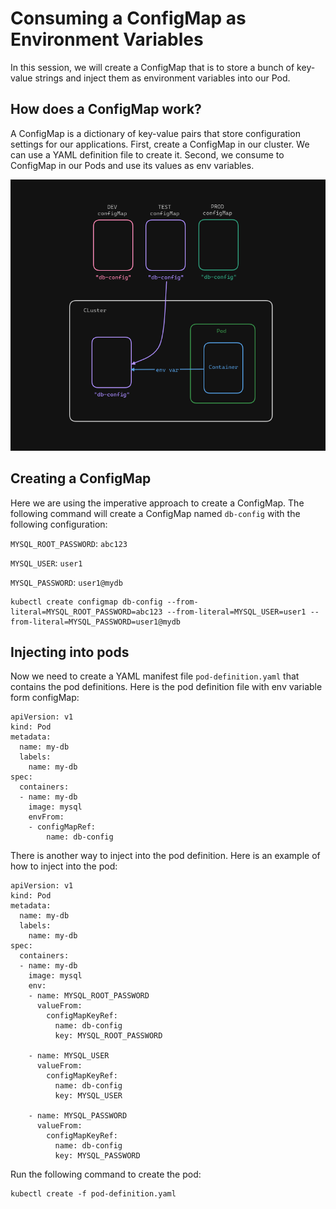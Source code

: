 #  Consuming a ConfigMap as Environment Variables

In this session, we will create a ConfigMap that is to store a bunch of key-value strings and inject them as environment variables into our Pod.

## How does a ConfigMap work?

A ConfigMap is a dictionary of key-value pairs that store configuration settings for our applications.
First, create a ConfigMap in our cluster. We can use a YAML definition file to create it.
Second, we consume to ConfigMap in our Pods and use its values as env variables.

![alt text](./images/image.png)

## Creating a ConfigMap

Here we are using the imperative approach to create a ConfigMap. The following command will create a ConfigMap named `db-config` with the following configuration:

`MYSQL_ROOT_PASSWORD`: `abc123`

`MYSQL_USER`: `user1`

`MYSQL_PASSWORD`: `user1@mydb`

```
kubectl create configmap db-config --from-literal=MYSQL_ROOT_PASSWORD=abc123 --from-literal=MYSQL_USER=user1 --from-literal=MYSQL_PASSWORD=user1@mydb
```

## Injecting into pods

Now we need to create a YAML manifest file `pod-definition.yaml` that contains the pod definitions. Here is the pod definition file with env variable form configMap:

```
apiVersion: v1 
kind: Pod 
metadata:
  name: my-db
  labels:
    name: my-db
spec:
  containers:
  - name: my-db
    image: mysql
    envFrom:
    - configMapRef:
        name: db-config
```

There is another way to inject into the pod definition. Here is an example of how to inject into the pod:

```
apiVersion: v1 
kind: Pod 
metadata:
  name: my-db
  labels:
    name: my-db
spec:
  containers:
  - name: my-db
    image: mysql
    env:
    - name: MYSQL_ROOT_PASSWORD
      valueFrom:
        configMapKeyRef:
          name: db-config
          key: MYSQL_ROOT_PASSWORD
    
    - name: MYSQL_USER
      valueFrom:
        configMapKeyRef:
          name: db-config
          key: MYSQL_USER

    - name: MYSQL_PASSWORD
      valueFrom:
        configMapKeyRef:
          name: db-config
          key: MYSQL_PASSWORD
```

Run the following command to create the pod:
```
kubectl create -f pod-definition.yaml
```